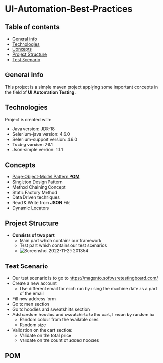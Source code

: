 # UI-Automation-Best-Practices
## Table of contents
* [General info](#general-info)
* [Technologies](#technologies)
* [Concepts](#concepts)
* [Project Structure](#project-structure)
* [Test Scenario](#test-scenario)
## General info
This project is a simple maven project applying some important concepts in the field of **UI Automation Testing.**
## Technologies
Project is created with:
* Java version: JDK-18
* Selenium-java version: 4.6.0
* Selenium-support version: 4.6.0
* Testng version: 7.6.1
* Json-simple version: 1.1.1
## Concepts
* [Page-Object-Model Pattern **POM**](#pom)
* Singleton Design Pattern
* Method Chaining Concept
* Static Factory Method
* Data Driven techniques
* Read & Write from **JSON** File
* Dynamic Locators
## Project Structure
* **Consists of two part**
  - Main part which contains our framework
  - Test part which contains our test scenarios
  - ![Screenshot 2022-11-29 201354](https://user-images.githubusercontent.com/41761100/204613691-451500e4-b709-4ad9-ba8d-4afddb4a5843.png)
## Test Scenario
* Our test scenario is to go to https://magento.softwaretestingboard.com/
* Create a new account
  - Use different email for each run by using the machine date as a part of the email
* Fill new address form
* Go to men section
* Go to hoodies and sweatshirts section
* Add random hoodies and sweatshirts to the cart, I mean by random is:
  - Random colour from the available ones
  - Random size
* Validation on the cart section:
  - Validate on the total price
  - Validate on the count of added hoodies
## POM  


